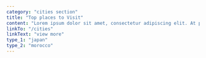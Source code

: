 ```yaml
---
category: "cities section"
title: "Top places to Visit"
content: "Lorem ipsum dolor sit amet, consectetur adipiscing elit. At posuere non tellus duis fusce arcu. Ipsum id sed arcu proin viverra molestie."
linkTo: "/cities"
linkText: "view more"
type_1: "japan"
type_2: "morocco"
---
```

